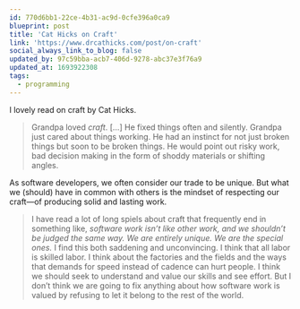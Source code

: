 ```yaml
---
id: 770d6bb1-22ce-4b31-ac9d-0cfe396a0ca9
blueprint: post
title: 'Cat Hicks on Craft'
link: 'https://www.drcathicks.com/post/on-craft'
social_always_link_to_blog: false
updated_by: 97c59bba-acb7-406d-9278-abc37e3f76a9
updated_at: 1693922308
tags:
  - programming
---
```

I lovely read on craft by Cat Hicks.

> Grandpa loved _craft_. […] He fixed things often and silently. Grandpa just cared about things working. He had an instinct for not just broken things but soon to be broken things. He would point out risky work, bad decision making in the form of shoddy materials or shifting angles.

As software developers, we often consider our trade to be unique. But what we (should) have in common with others is the mindset of respecting our craft—of producing solid and lasting work.

> I have read a lot of long spiels about craft that frequently end in something like, _software work isn’t like other work, and we shouldn’t be judged the same way. We are entirely unique. We are the special ones._ I find this both saddening and unconvincing. I think that all labor is skilled labor. I think about the factories and the fields and the ways that demands for speed instead of cadence can hurt people. I think we should seek to understand and value our skills and see effort. But I don’t think we are going to fix anything about how software work is valued by refusing to let it belong to the rest of the world.
